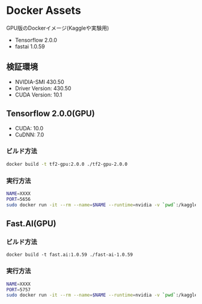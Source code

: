 # Docker Assets

GPU版のDockerイメージ(Kaggleや実験用)

- Tensorflow 2.0.0
- fastai 1.0.59

## 検証環境

- NVIDIA-SMI 430.50
- Driver Version: 430.50
- CUDA Version: 10.1

## Tensorflow 2.0.0(GPU)

- CUDA: 10.0
- CuDNN: 7.0

### ビルド方法

```bash
docker build -t tf2-gpu:2.0.0 ./tf2-gpu-2.0.0
```

### 実行方法

```bash
NAME=XXXX
PORT=5656
sudo docker run -it --rm --name=$NAME --runtime=nvidia -v `pwd`:/kaggle -w="/kaggle/notebook" -p $PORT:8888 tf2-gpu:2.0.0 
```

## Fast.AI(GPU)

### ビルド方法

```
docker build -t fast.ai:1.0.59 ./fast-ai-1.0.59
```

### 実行方法

```bash
NAME=XXXX
PORT=5757
sudo docker run -it --rm --name=$NAME --runtime=nvidia -v `pwd`:/kaggle -w="/kaggle/notebook" -p $PORT:8888 fast.ai:1.0.59
```
